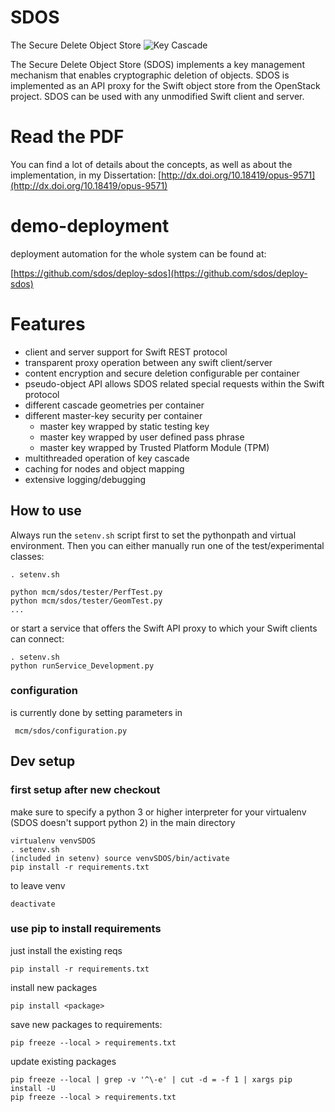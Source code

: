 # SDOS
The Secure Delete Object Store
![Key Cascade](doc/1.png)


The Secure Delete Object Store (SDOS) implements a key management mechanism that enables cryptographic deletion of objects. 
SDOS is implemented as an API proxy for the Swift object store from the OpenStack project. 
SDOS can be used with any unmodified Swift client and server.

# Read the PDF
You can find a lot of details about the concepts, as well as about the implementation, in my Dissertation: 
[http://dx.doi.org/10.18419/opus-9571](http://dx.doi.org/10.18419/opus-9571)

# demo-deployment
deployment automation for the whole system can be found at:

[https://github.com/sdos/deploy-sdos](https://github.com/sdos/deploy-sdos)


# Features
- client and server support for Swift REST protocol
- transparent proxy operation between any swift client/server
- content encryption and secure deletion configurable per container
- pseudo-object API allows SDOS related special requests within the Swift protocol
- different cascade geometries per container
- different master-key security per container
    - master key wrapped by static testing key
    - master key wrapped by user defined pass phrase
    - master key wrapped by Trusted Platform Module (TPM)
- multithreaded operation of key cascade
- caching for nodes and object mapping
- extensive logging/debugging




## How to use
Always run the `setenv.sh` script first to set the pythonpath and virtual environment. 
Then you can either manually run one of the test/experimental classes:

    . setenv.sh
    
    python mcm/sdos/tester/PerfTest.py
    python mcm/sdos/tester/GeomTest.py
    ...


or start a service that offers the Swift API proxy to which your Swift clients can connect:
    
    . setenv.sh
    python runService_Development.py
    
    
### configuration
is currently done by setting parameters in

     mcm/sdos/configuration.py


## Dev setup
### first setup after new checkout
make sure to specify a python 3 or higher interpreter for your virtualenv (SDOS doesn't support python 2)
in the main directory


    virtualenv venvSDOS
    . setenv.sh
    (included in setenv) source venvSDOS/bin/activate
    pip install -r requirements.txt
    

 
to leave venv

    deactivate
  
    
### use pip to install requirements
just install the existing reqs

    pip install -r requirements.txt
    
install new packages

    pip install <package>


save new packages to requirements:

    pip freeze --local > requirements.txt
    
    
update existing packages

    pip freeze --local | grep -v '^\-e' | cut -d = -f 1 | xargs pip install -U
    pip freeze --local > requirements.txt
